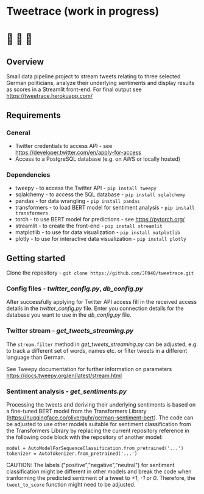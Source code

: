 # Tweetrace (work in progress)
# 🏁 🏁 🏁
## Overview
Small data pipeline project to stream tweets relating to three selected German politicians, analyze their underlying sentiments and display results as scores in a Streamlit front-end. For final output see https://tweetrace.herokuapp.com/

## Requirements
### General
- Twitter credentials to access API - see https://developer.twitter.com/en/apply-for-access
- Access to a PostgreSQL database (e.g. on AWS or locally hosted)
### Dependencies
- tweepy - to access the Twitter API - `pip install tweepy`
- sqlalchemy - to access the SQL database - `pip install sqlalchemy`
- pandas - for data wrangling - `pip install pandas`
- transformers - to load BERT model for sentiment analysis - `pip install transformers`
- torch - to use BERT model for predictions - see https://pytorch.org/ 
- streamlit - to create the front-end - `pip install streamlit`
- matplotlib - to use for data visualization - `pip install matplotlib`
- plotly - to use for interactive data visualization - `pip install plotly`

## Getting started
Clone the repository - `git clone https://github.com/JP040/tweetrace.git`

### Config files - *twitter_config.py*, *db_config.py*
After successfully applying for Twitter API access fill in the received access details in the *twitter_config.py* file.
Enter you connection details for the database you want to use in the *db_config.py* file.

### Twitter stream - *get_tweets_streaming.py*
The `stream.filter` method in *get_tweets_streaming.py* can be adjusted, e.g. to track a different set of words, names etc. or filter tweets in a different language than German. 

See Tweepy documentation for further information on parameters https://docs.tweepy.org/en/latest/stream.html

### Sentiment analysis - *get_sentiments.py*
Processing the tweets and deriving their underlying sentiments is based on a fine-tuned BERT model from the Transformers Library (https://huggingface.co/oliverguhr/german-sentiment-bert). The code can be adjusted to use other models suitable for sentiment classification from the Transformers Library by replacing the current repository reference in the following code block with the repository of another model:
    
    model = AutoModelForSequenceClassification.from_pretrained('...')
    tokenizer = AutoTokenizer.from_pretrained('...')
    
CAUTION: The labels ("positive","negative","neutral") for sentiment classification might be different in other models and break the code when tranforming the predicted sentiment of a tweet to *+1*, *-1* or *0*. Therefore, the `tweet_to_score` function might need to be adjusted.
